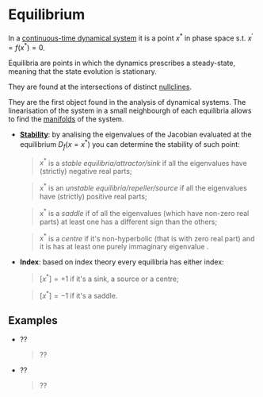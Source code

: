 # Equilibrium
In a [continuous-time dynamical system](ContinuousDynamicalSystem.md) it is a point $x^{ * }$ in phase space s.t. $x^{'}=f(x^{ *  })=0$.

Equilibria are points in which the dynamics prescribes a steady-state, meaning that the state evolution is stationary.

They are found at the intersections of distinct [nullclines](Nullcline.md).

They are the first object found in the analysis of dynamical systems. The linearisation of the system in a small neighbourgh of each equilibria allows to find the [manifolds](Manifold.md) of the system.

* [__Stability__](https://en.wikipedia.org/wiki/Stability_theory): by analising the eigenvalues of the Jacobian evaluated at the equilibrium $D_{f}(x=x^{ * })$ you can determine the stability of such point: 
  > $x^{ * }$ is a _stable equilibria/attractor/sink_ if all the eigenvalues have (strictly) negative real parts;

  > $x^{ * }$ is an _unstable equilibria/repeller/source_ if all the eigenvalues have (strictly) positive real parts;

  > $x^{ * }$ is a _saddle_ if of all the eigenvalues (which have non-zero real parts) at least one has a different sign than the others;

  > $x^{ * }$ is a _centre_ if it's non-hyperbolic (that is with zero real part) and it is has at least one purely immaginary eigenvalue .

* __Index__: based on index theory every equilibria has either index: 
  > $[x^{ * }]=+1$ if it's a sink, a source or a centre;

  > $[x^{ * }]=-1$ if it's a saddle.

## Examples
* ??
  > ??

* ??
  > ??
